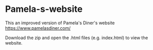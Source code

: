 # Pamela-s-website
This an improved version of Pamela's Diner's website https://www.pamelasdiner.com/

Download the zip and open the .html files (e.g. index.html) to view the website.

